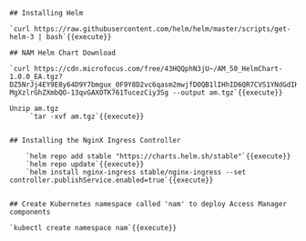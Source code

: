 	## Installing Helm
	
	`curl https://raw.githubusercontent.com/helm/helm/master/scripts/get-helm-3 | bash`{{execute}}
	
	## NAM Helm Chart Download
	
	`curl https://cdn.microfocus.com/free/43HQQphN3jU~/AM_50_HelmChart-1.0.0_EA.tgz?DZ5NrJj4EY9E8y64D9Y7bmgux_0F9Y8D2vc6qasm2mwjfDOQB1lIHhID6QR7CVS1YNdGdIKLnfH_ZSbYn1ii_RfJZYxJcuQLAsC1iWmOoR-MgXzlrGhZXmbQO-13qvGAXOTK761TucezCiy3Sg --output am.tgz`{{execute}}
	
	Unzip am.tgz
		 `tar -xvf am.tgz`{{execute}}
		 
	
	## Installing the NginX Ingress Controller

		`helm repo add stable "https://charts.helm.sh/stable"`{{execute}}
		`helm repo update`{{execute}}
		`helm install nginx-ingress stable/nginx-ingress --set controller.publishService.enabled=true`{{execute}}
	
	
	## Create Kubernetes namespace called 'nam' to deploy Access Manager components
	
	`kubectl create namespace nam`{{execute}}


